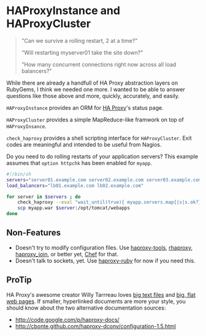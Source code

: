 HAProxyInstance and HAProxyCluster
==================================

> "Can we survive a rolling restart, 2 at a time?"
>
> "Will restarting myserver01 take the site down?"
>
> "How many concurrent connections right now across all load balancers?"

While there are already a handfull of HA Proxy abstraction layers on RubyGems, I think we needed one more. I wanted to be able to answer questions like those above and more, quickly, accurately, and easily.

`HAProxyInstance` provides an ORM for [HA Proxy](http://haproxy.1wt.edu)'s status page.

`HAProxyCluster` provides a simple MapReduce-like framwork on top of `HAProxyInsance`.

`check_haproxy` provides a shell scripting interface for `HAProxyCluster`. Exit codes are meaningful and intended to be useful from Nagios.

Do you need to do rolling restarts of your application servers? This example assumes that `option httpchk` has been enabled for `myapp`.

```bash
#!/bin/sh
servers="server01.example.com server02.example.com server03.example.com"
load_balancers="lb01.example.com lb02.example.com"

for server in $servers ; do
    check_haproxy --eval "wait_until(true){ myapp.servers.map{|s|s.ok?} }" $load_balancers
    scp myapp.war $server:/opt/tomcat/webapps
done
```



Non-Features
------------

* Doesn't try to modify configuration files. Use [haproxy-tools](https://github.com/subakva/haproxy-tools), [rhaproxy](https://github.com/jjuliano/rhaproxy), [haproxy_join](https://github.com/joewilliams/haproxy_join), or better yet, [Chef](http://www.opscode.com/chef) for that.
* Doesn't talk to sockets, yet. Use [haproxy-ruby](https://github.com/inkel/haproxy-ruby) for now if you need this.

ProTip
------

HA Proxy's awesome creator Willy Tarrreau loves [big text files](http://haproxy.1wt.eu/download/1.5/doc/configuration.txt) and [big, flat web pages](http://haproxy.1wt.eu/). If smaller, hyperlinked documents are more your style, you should know about the two alternative documentation sources:

* http://code.google.com/p/haproxy-docs/
* http://cbonte.github.com/haproxy-dconv/configuration-1.5.html

